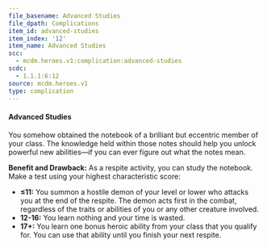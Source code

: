 ```yaml
---
file_basename: Advanced Studies
file_dpath: Complications
item_id: advanced-studies
item_index: '12'
item_name: Advanced Studies
scc:
  - mcdm.heroes.v1:complication:advanced-studies
scdc:
  - 1.1.1:6:12
source: mcdm.heroes.v1
type: complication
---
```


#### Advanced Studies

You somehow obtained the notebook of a brilliant but eccentric member of your class. The knowledge held within those notes should help you unlock powerful new abilities—if you can ever figure out what the notes mean.

**Benefit and Drawback:** As a respite activity, you can study the notebook. Make a test using your highest characteristic score:

- **≤11:** You summon a hostile demon of your level or lower who attacks you at the end of the respite. The demon acts first in the combat, regardless of the traits or abilities of you or any other creature involved.
- **12-16:** You learn nothing and your time is wasted.
- **17+:** You learn one bonus heroic ability from your class that you qualify for. You can use that ability until you finish your next respite.
